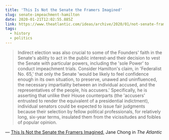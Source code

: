 ```yaml
---
title: 'This Is Not the Senate the Framers Imagined'
slug: senate-impeachment-hamilton
date: 2020-01-21T12:02:55.885Z
link: https://www.theatlantic.com/ideas/archive/2020/01/not-senate-framers-imagined/605017/
tags:
  - history
  - politics
---
```


> Indirect election was also crucial to some of the Founders' faith in the Senate's ability to act in the public interest-and their decision to vest the Senate with particular powers, including the 'sole Power' to conduct impeachment trials. Consider Hamilton's claim, in 'Federalist No. 65,' that only the Senate 'would be likely to feel confidence enough in its own situation, to preserve, unawed and uninfluenced, the necessary impartiality between an individual accused, and the representatives of the people, his accusers.' Specifically, he is asserting that unlike their House counterparts (the 'accusers' entrusted to render the equivalent of a presidential indictment), individual senators could be expected to issue fair judgments because their selection by fellow political professionals, for relatively long, six-year terms, insulated them from the vicissitudes and foibles of popular opinion.

&mdash; [This Is Not the Senate the Framers Imagined](https://www.theatlantic.com/ideas/archive/2020/01/not-senate-framers-imagined/605017/), Jane Chong in _The Atlantic_
